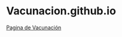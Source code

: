 # Vacunacion.github.io
<a href="https://aldairmontano.github.io/Vacunacion.github.io/" target="blank">Pagina de Vacunación</a>

